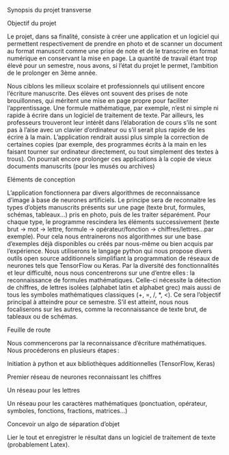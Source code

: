 Synopsis du projet transverse 
 
Objectif du projet 
 
Le projet, dans sa finalité, consiste à créer une application et un logiciel qui permettent respectivement de prendre en photo et de scanner un document au format manuscrit comme une prise de note et de le transcrire en format numérique en conservant la mise en page. La quantité de travail étant trop élevé pour un semestre, nous avons, si l’état du projet le permet, l’ambition de le prolonger en 3ème année.

Nous ciblons les milieux scolaire et professionnels qui utilisent encore l’écriture manuscrite. Des élèves ont souvent des prises de note brouillonnes, qui méritent une mise en page propre pour faciliter l’apprentissage. Une formule mathématique, par exemple, n’est ni simple ni rapide à écrire dans un logiciel de traitement de texte. Par ailleurs, les professeurs trouveront leur intérêt dans l’élaboration de cours s’ils ne sont pas à l’aise avec un clavier d’ordinateur ou s’il serait plus rapide de les écrire à la main. L’application rendrait aussi plus simple la correction de certaines copies (par exemple, des programmes écrits à la main en les faisant tourner sur ordinateur directement, ou tout simplement des textes à trous). On pourrait encore prolonger ces applications à la copie de vieux documents manuscrits (pour les musés ou archives)  

Eléments de conception 
 
L’application fonctionnera par divers algorithmes de reconnaissance d’image à base de neurones artificiels. Le principe sera de reconnaitre les types d’objets manuscrits présents sur une page (texte brut, formules, schémas, tableaux…) pris en photo, puis de les traiter séparément. Pour chaque type, le programme rescindera les éléments successivement (texte brut 
→
 mot 
→
 lettre, formule 
→
 opérateur/fonction 
→
 chiffres/lettres…par exemple). Pour cela nous entrainerons nos algorithmes sur une base d’exemples déjà disponibles ou créés par nous-même ou bien acquis par l’expérience. Nous utiliserons le langage python qui nous propose divers outils open source additionnels simplifiant la programmation de réseaux de neurones tels que TensorFlow ou Keras. 
Par la diversité des fonctionnalités et leur difficulté, nous nous concentrerons sur une d’entre elles : la reconnaissance de formules mathématiques. Celle-ci nécessite la détection de chiffres, de lettres isolées (alphabet latin et alphabet grec) mais aussi de tous les symboles mathématiques classiques (+, =, /, *, <). Ce sera l’objectif principal à atteindre pour ce semestre. S’il est atteint, nous nous focaliserons sur les autres, comme la reconnaissance de texte brut, de tableaux ou de schémas. 
 
 
 
 
 
Feuille de route 
 
Nous commencerons par la reconnaissance d’écriture mathématiques. Nous procéderons en plusieurs étapes : 

Initiation à python et aux bibliothèques additionnelles (TensorFlow, Keras) 

Premier réseau de neurones reconnaissant les chiffres 

Un réseau pour les lettres 

Un réseau pour les caractères mathématiques (ponctuation, opérateur, symboles, fonctions, fractions, matrices…) 

Concevoir un algo de séparation d’objet 

Lier le tout et enregistrer le résultat dans un logiciel de traitement de texte (probablement Latex). 
 
